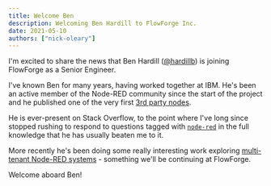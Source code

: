 ```yaml
---
title: Welcome Ben
description: Welcoming Ben Hardill to FlowForge Inc.
date: 2021-05-10
authors: ["nick-oleary"]
---
```

I'm excited to share the news that Ben Hardill ([@hardillb](https://twitter.com/hardillb)) is joining FlowForge as a Senior Engineer.

<!--more-->

I've known Ben for many years, having worked together at IBM. He's been an active member
of the Node-RED community since the start of the project and he published one of
the very first [3rd party nodes](https://flows.nodered.org/node/node-red-node-geofence).

He is ever-present on Stack Overflow, to the point where I've long since stopped
rushing to respond to questions tagged with [`node-red`](https://stackoverflow.com/questions/tagged/node-red)
in the full knowledge that he has usually beaten me to it.

More recently he's been doing some really interesting work exploring [multi-tenant Node-RED systems](https://www.hardill.me.uk/wordpress/2020/10/01/multi-tenant-node-red/) - something we'll
be continuing at FlowForge.

Welcome aboard Ben!
